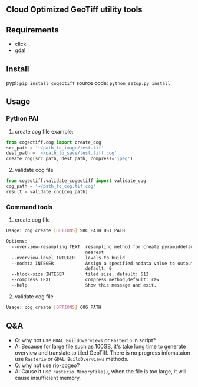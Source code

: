 ## Cloud Optimized GeoTiff utility tools


## Requirements
- click
- gdal

## Install
pypi: `pip install cogeotiff`
source code: `python setup.py install`

## Usage

### Python PAI
1. create cog file
example:
```python
from cogeotiff.cog import create_cog
src_path = '~/path_to_image/test.tif'
dest_path = '~/path_to_save/test.tiff.cog'
create_cog(src_path, dest_path, compress='jpeg')
```

2. validate cog file
```python
from cogeotiff.validate_cogeotiff import validate_cog
cog_path = '~/path_to_cog.tif.cog'
result = validate_cog(cog_path)
```

### Command tools
1. create cog file
```bash
Usage: cog create [OPTIONS] SRC_PATH DST_PATH

Options:
  --overview-resampling TEXT  resampling method for create pyramiddefault:
                              nearest
  --overview-level INTEGER    levels to build
  --nodata INTEGER            Assign a specified nodata value to output bands.
                              default: 0
  --block-size INTEGER        tiled size, default: 512
  --compress TEXT             compress method,default: raw
  --help                      Show this message and exit.
```

2. validate cog file
```bash
Usage: cog create [OPTIONS] COG_PATH 
```
 
## Q&A
- Q: why not use `GDAL BuildOverviews` or `Rasterio` in script?
- A: Because for large file such as 100GB, it's take long time to generate overview and translate to tiled GeoTiff. There is no progress infomataion use `Rasterio` or `GDAL BuildOverviews` methods.
- Q: why not use [rio-cogeo](https://github.com/cogeotiff/rio-cogeo)?
- A: Cause it use `rasterio MemoryFile()`, when the file is too large, it will cause insufficient memory.
